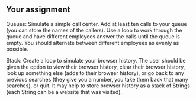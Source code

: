 ## Your assignment

Queues:
Simulate a simple call center. Add at least ten calls to your queue (you can store the names of the callers).  Use a loop to work through the queue and have different employees answer the calls until the queue is empty. You should alternate between different employees as evenly as possible.

Stack:
Create a loop to simulate your browser history. The user should be given the option to view their browser history, clear their browser history, look up something else (adds to their browser history), or go back to any previous searches (they give you a number, you take them back that many searches), or quit. It may help to store browser history as a stack of Strings (each String can be a website that was visited).
